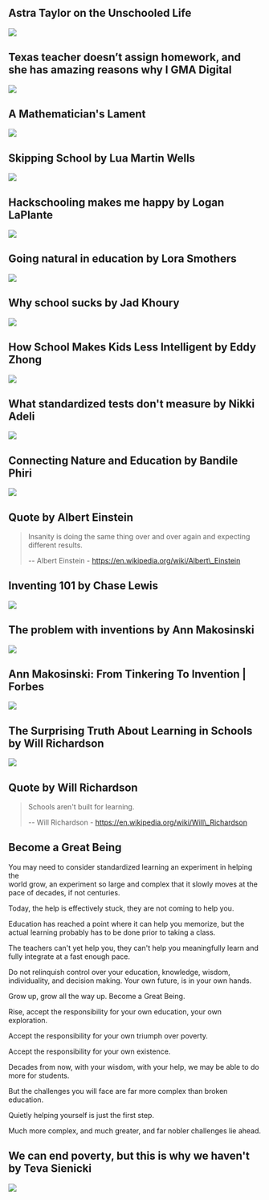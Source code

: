 Astra Taylor on the Unschooled Life
-----------------------------------

[![](/image/yid-LwIyy1Fi-4Q.jpg)](https://www.youtube.com/watch?v=LwIyy1Fi-4Q)

Texas teacher doesn’t assign homework, and she has amazing reasons why l GMA Digital
------------------------------------------------------------------------------------

[![](/image/yid-Gp6KYTCsrwo.jpg)](https://www.youtube.com/watch?v=Gp6KYTCsrwo)

A Mathematician's Lament
------------------------

[![](/image/yid-Ws6qmXDJgwU.jpg)](https://www.youtube.com/watch?v=Ws6qmXDJgwU)

Skipping School by Lua Martin Wells
-----------------------------------

[![](/image/yid-23jVmKXk2I0.jpg)](https://www.youtube.com/watch?v=23jVmKXk2I0)

Hackschooling makes me happy by Logan LaPlante
----------------------------------------------

[![](/image/yid-h11u3vtcpaY.jpg)](https://www.youtube.com/watch?v=h11u3vtcpaY)

Going natural in education by Lora Smothers
-------------------------------------------

[![](/image/yid-T0hQNR5fDKw.jpg)](https://www.youtube.com/watch?v=T0hQNR5fDKw)

Why school sucks by Jad Khoury
------------------------------

[![](/image/yid-OEqOgtmvkkE.jpg)](https://www.youtube.com/watch?v=OEqOgtmvkkE)

How School Makes Kids Less Intelligent by Eddy Zhong
----------------------------------------------------

[![](/image/yid-2Yt6raj-S1M.jpg)](https://www.youtube.com/watch?v=2Yt6raj-S1M)

What standardized tests don't measure by Nikki Adeli
----------------------------------------------------

[![](/image/yid-woVtj8GH678.jpg)](https://www.youtube.com/watch?v=woVtj8GH678)

Connecting Nature and Education by Bandile Phiri
------------------------------------------------

[![](/image/yid-nVj3qizoWS8.jpg)](https://www.youtube.com/watch?v=nVj3qizoWS8)

Quote by Albert Einstein
------------------------

> Insanity is doing the same thing over and over again and expecting  
> different results.
> 
> \-- Albert Einstein - https://en.wikipedia.org/wiki/Albert\_Einstein

Inventing 101 by Chase Lewis
----------------------------

[![](/image/yid-StdwWpbokcw.jpg)](https://www.youtube.com/watch?v=StdwWpbokcw)

The problem with inventions by Ann Makosinski
---------------------------------------------

[![](/image/yid-lFDG7w_jAFk.jpg)](https://www.youtube.com/watch?v=lFDG7w_jAFk)

Ann Makosinski: From Tinkering To Invention | Forbes
----------------------------------------------------

[![](/image/yid-iw4FzMDhU6M.jpg)](https://www.youtube.com/watch?v=iw4FzMDhU6M)

The Surprising Truth About Learning in Schools by Will Richardson
-----------------------------------------------------------------

[![](/image/yid-sxyKNMrhEvY.jpg)](https://www.youtube.com/watch?v=sxyKNMrhEvY)

Quote by Will Richardson
------------------------

> Schools aren't built for learning.
> 
> \-- Will Richardson - https://en.wikipedia.org/wiki/Will\_Richardson

Become a Great Being
--------------------

You may need to consider standardized learning an experiment in helping the  
world grow, an experiment so large and complex that it slowly moves at the  
pace of decades, if not centuries.

Today, the help is effectively stuck, they are not coming to help you.

Education has reached a point where it can help you memorize, but the  
actual learning probably has to be done prior to taking a class.

The teachers can't yet help you, they can't help you meaningfully learn and  
fully integrate at a fast enough pace.

Do not relinquish control over your education, knowledge, wisdom,  
individuality, and decision making. Your own future, is in your own hands.

Grow up, grow all the way up. Become a Great Being.

Rise, accept the responsibility for your own education, your own  
exploration.

Accept the responsibility for your own triumph over poverty.

Accept the responsibility for your own existence.

Decades from now, with your wisdom, with your help, we may be able to do  
more for students.

But the challenges you will face are far more complex than broken education.

Quietly helping yourself is just the first step.

Much more complex, and much greater, and far nobler challenges lie ahead.

We can end poverty, but this is why we haven't by Teva Sienicki
---------------------------------------------------------------

[![](/image/yid-vvlozhvQPJw.jpg)](https://www.youtube.com/watch?v=vvlozhvQPJw)